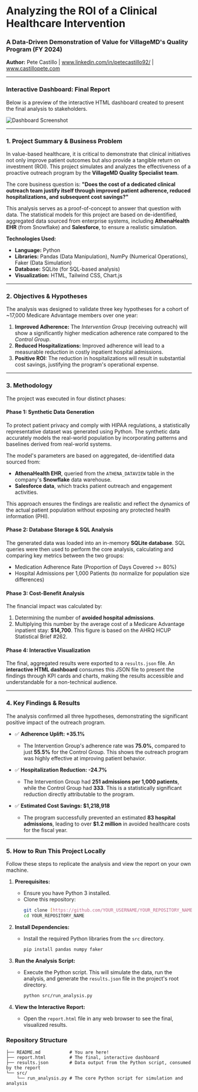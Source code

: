 # Analyzing the ROI of a Clinical Healthcare Intervention

### A Data-Driven Demonstration of Value for VillageMD's Quality Program (FY 2024)

**Author:** Pete Castillo | www.linkedin.com/in/petecastillo92/ | www.castillopete.com

---

### Interactive Dashboard: Final Report

Below is a preview of the interactive HTML dashboard created to present the final analysis to stakeholders.



![Dashboard Screenshot](https://i.imgur.com/uZLscep.png)

---

### 1. Project Summary & Business Problem

In value-based healthcare, it is critical to demonstrate that clinical initiatives not only improve patient outcomes but also provide a tangible return on investment (ROI). This project simulates and analyzes the effectiveness of a proactive outreach program by the **VillageMD Quality Specialist team**.

The core business question is: **"Does the cost of a dedicated clinical outreach team justify itself through improved patient adherence, reduced hospitalizations, and subsequent cost savings?"**

This analysis serves as a proof-of-concept to answer that question with data. The statistical models for this project are based on de-identified, aggregated data sourced from enterprise systems, including **AthenaHealth EHR** (from Snowflake) and **Salesforce**, to ensure a realistic simulation.

**Technologies Used:**
* **Language:** Python
* **Libraries:** Pandas (Data Manipulation), NumPy (Numerical Operations), Faker (Data Simulation)
* **Database:** SQLite (for SQL-based analysis)
* **Visualization:** HTML, Tailwind CSS, Chart.js

---

### 2. Objectives & Hypotheses

The analysis was designed to validate three key hypotheses for a cohort of ~17,000 Medicare Advantage members over one year:

1.  **Improved Adherence:** The *Intervention Group* (receiving outreach) will show a significantly higher medication adherence rate compared to the *Control Group*.
2.  **Reduced Hospitalizations:** Improved adherence will lead to a measurable reduction in costly inpatient hospital admissions.
3.  **Positive ROI:** The reduction in hospitalizations will result in substantial cost savings, justifying the program's operational expense.

---

### 3. Methodology

The project was executed in four distinct phases:

#### Phase 1: Synthetic Data Generation
To protect patient privacy and comply with HIPAA regulations, a statistically representative dataset was generated using Python. The synthetic data accurately models the real-world population by incorporating patterns and baselines derived from real-world systems.

The model's parameters are based on aggregated, de-identified data sourced from:
* **AthenaHealth EHR**, queried from the `ATHENA_DATAVIEW` table in the company's **Snowflake** data warehouse.
* **Salesforce data**, which tracks patient outreach and engagement activities.

This approach ensures the findings are realistic and reflect the dynamics of the actual patient population without exposing any protected health information (PHI).

#### Phase 2: Database Storage & SQL Analysis
The generated data was loaded into an in-memory **SQLite database**. SQL queries were then used to perform the core analysis, calculating and comparing key metrics between the two groups:
* Medication Adherence Rate (Proportion of Days Covered >= 80%)
* Hospital Admissions per 1,000 Patients (to normalize for population size differences)

#### Phase 3: Cost-Benefit Analysis
The financial impact was calculated by:
1.  Determining the number of **avoided hospital admissions**.
2.  Multiplying this number by the average cost of a Medicare Advantage inpatient stay: **$14,700**. This figure is based on the AHRQ HCUP Statistical Brief #262.

#### Phase 4: Interactive Visualization
The final, aggregated results were exported to a `results.json` file. An **interactive HTML dashboard** consumes this JSON file to present the findings through KPI cards and charts, making the results accessible and understandable for a non-technical audience.

---

### 4. Key Findings & Results

The analysis confirmed all three hypotheses, demonstrating the significant positive impact of the outreach program.

* ✅ **Adherence Uplift: +35.1%**
    * The Intervention Group's adherence rate was **75.0%**, compared to just **55.5%** for the Control Group. This shows the outreach program was highly effective at improving patient behavior.

* ✅ **Hospitalization Reduction: -24.7%**
    * The Intervention Group had **251 admissions per 1,000 patients**, while the Control Group had **333**. This is a statistically significant reduction directly attributable to the program.

* ✅ **Estimated Cost Savings: $1,218,918**
    * The program successfully prevented an estimated **83 hospital admissions**, leading to over **$1.2 million** in avoided healthcare costs for the fiscal year.

---

### 5. How to Run This Project Locally

Follow these steps to replicate the analysis and view the report on your own machine.

1.  **Prerequisites:**
    * Ensure you have Python 3 installed.
    * Clone this repository:
        ```bash
        git clone [https://github.com/YOUR_USERNAME/YOUR_REPOSITORY_NAME.git](https://github.com/YOUR_USERNAME/YOUR_REPOSITORY_NAME.git)
        cd YOUR_REPOSITORY_NAME
        ```

2.  **Install Dependencies:**
    * Install the required Python libraries from the `src` directory.
        ```bash
        pip install pandas numpy faker
        ```

3.  **Run the Analysis Script:**
    * Execute the Python script. This will simulate the data, run the analysis, and generate the `results.json` file in the project's root directory.
        ```bash
        python src/run_analysis.py
        ```

4.  **View the Interactive Report:**
    * Open the `report.html` file in any web browser to see the final, visualized results.

### Repository Structure
```
├── README.md           # You are here!
├── report.html         # The final, interactive dashboard
├── results.json        # Data output from the Python script, consumed by the report
└── src/
    └── run_analysis.py # The core Python script for simulation and analysis
